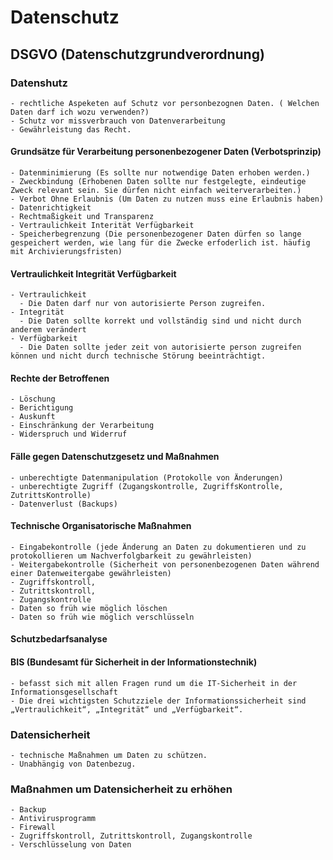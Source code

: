 # Datenschutz
  ## DSGVO (Datenschutzgrundverordnung)
  ### Datenshutz
    - rechtliche Aspeketen auf Schutz vor personbezognen Daten. ( Welchen Daten darf ich wozu verwenden?)
    - Schutz vor missverbrauch von Datenverarbeitung
    - Gewährleistung das Recht.
  #### Grundsätze für Verarbeitung personenbezogener Daten (Verbotsprinzip)
    - Datenminimierung (Es sollte nur notwendige Daten erhoben werden.)
    - Zweckbindung (Erhobenen Daten sollte nur festgelegte, eindeutige Zweck relevant sein. Sie dürfen nicht einfach weiterverarbeiten.)
    - Verbot Ohne Erlaubnis (Um Daten zu nutzen muss eine Erlaubnis haben)
    - Datenrichtigkeit
    - Rechtmaßigkeit und Transparenz
    - Vertraulichkeit Interität Verfügbarkeit
    - Speicherbegrenzung (Die personenbezogener Daten dürfen so lange gespeichert werden, wie lang für die Zwecke erfoderlich ist. häufig mit Archivierungsfristen)
  #### Vertraulichkeit Integrität Verfügbarkeit
    - Vertraulichkeit
      - Die Daten darf nur von autorisierte Person zugreifen.
    - Integrität
      - Die Daten sollte korrekt und vollständig sind und nicht durch anderem verändert
    - Verfügbarkeit
      - Die Daten sollte jeder zeit von autorisierte person zugreifen können und nicht durch technische Störung beeinträchtigt.
  #### Rechte der Betroffenen
    - Löschung
    - Berichtigung
    - Auskunft
    - Einschränkung der Verarbeitung
    - Widerspruch und Widerruf
  #### Fälle gegen Datenschutzgesetz und Maßnahmen
    - unberechtigte Datenmanipulation (Protokolle von Änderungen)
    - unberechtigte Zugriff (Zugangskontrolle, ZugriffsKontrolle, ZutrittsKontrolle)
    - Datenverlust (Backups)
  #### Technische Organisatorische Maßnahmen
    - Eingabekontrolle (jede Änderung an Daten zu dokumentieren und zu protokollieren um Nachverfolgbarkeit zu gewährleisten)
    - Weitergabekontrolle (Sicherheit von personenbezogenen Daten während einer Datenweitergabe gewährleisten)
    - Zugriffskontroll, 
    - Zutrittskontroll, 
    - Zugangskontrolle
    - Daten so früh wie möglich löschen
    - Daten so früh wie möglich verschlüsseln
  #### Schutzbedarfsanalyse
  #### BIS (Bundesamt für Sicherheit in der Informationstechnik)
    - befasst sich mit allen Fragen rund um die IT-Sicherheit in der Informationsgesellschaft
    - Die drei wichtigsten Schutzziele der Informationssicherheit sind „Vertraulichkeit“, „Integrität“ und „Verfügbarkeit“.
  ### Datensicherheit
    - technische Maßnahmen um Daten zu schützen.
    - Unabhängig von Datenbezug.
  ### Maßnahmen um Datensicherheit zu erhöhen
    - Backup
    - Antivirusprogramm
    - Firewall
    - Zugriffskontroll, Zutrittskontroll, Zugangskontrolle
    - Verschlüsselung von Daten
